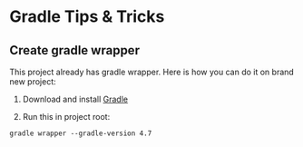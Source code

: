 # Gradle Tips & Tricks

## Create gradle wrapper 

This project already has gradle wrapper.
Here is how you can do it on brand new project:

1. Download and install [Gradle](https://gradle.org/)

2. Run this in project root:
```
gradle wrapper --gradle-version 4.7
```
